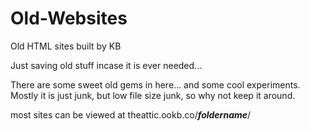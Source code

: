 Old-Websites
============

Old HTML sites built by KB

Just saving old stuff incase it is ever needed...

There are some sweet old gems in here… and some cool experiments. Mostly it is just junk, but low file size junk, so why not keep it around.

most sites can be viewed at theattic.ookb.co/***foldername***/